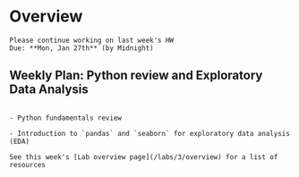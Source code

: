 # Overview
```{admonition} No **new** HW
Please continue working on last week's HW  
Due: **Mon, Jan 27th** (by Midnight)
```

<!-- ```{important}
*Like last week make sure to use Github classroom to access and submit the HW!*  
``` -->

## Weekly Plan: Python review and Exploratory Data Analysis
```{topic} Monday Jan 20th - NO CLASS (MLK Day)
```

```{topic} Tuesday Jan 21st (LAB)
- Python fundamentals review
```

```{topic} [📚 Wednesday Jan 22th (LAB)](https://classroom.github.com/a/H83tmXav)
- Introduction to `pandas` and `seaborn` for exploratory data analysis (EDA)
```

```{topic} Python References
See this week's [Lab overview page](/labs/3/overview) for a list of resources
```
<!-- We won't be meeting together, but please take a few moments to read/watch the following. We'll plan to discuss some of these ideas in class on Wed and/or next week:  
- [Why probability probably doesn't exist (*but it is useful to act like it does*)](https://www.nature.com/articles/d41586-024-04096-5) *~10m read*
- [The Essence of Linear Algebra](https://www.3blue1brown.com/topics/linear-algebra) by 3blue1brown. These are bite-sized videos to give you some *high level* intuitions about linear algebra basics, with particularly lovely visuals. If you never formally took any linear algebra (like Eshin), feel math-phobic, or simply need a refresher - this series offers a fresh and fun perspective on about the mathematics that underlies most of the modeling you're likely to do. You don't have watch the full series (unless you want to!), but please check out the following chapters:  
  - [Chap 1: Vectors, what even ar they?](https://www.3blue1brown.com/lessons/vectors) *~10m*
  - [Chap 2: Linear combinations, span, and basis vectors](https://www.3blue1brown.com/lessons/span) *~10m*
  - [Chap 3: Linear transformations and matrices](https://www.3blue1brown.com/lessons/linear-transformations) ~*11m*
  - [Chap 4: Matrix multiplication as composition](https://www.3blue1brown.com/lessons/matrix-multiplication) ~*10m*
  - [Chap 5: Three-dimensional linear transformations](https://www.3blue1brown.com/lessons/3d-transformations) ~*5m*
  - [Chap 7: Inverse matrices, column space, and null space](https://www.3blue1brown.com/lessons/inverse-matrices) ~*12m* -->

